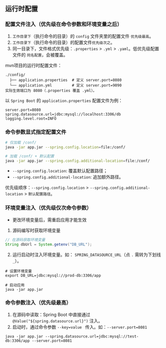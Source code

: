 ## 运行时配置​


### 配置文件注入（优先级在命令参数和环境变量之后）

1. `工作目录下`（执行命令的目录）的​ `​config` 文件夹里的配置文件​​ ​`​优先级最高​`。
2. `工作目录下`（执行命令的目录）的配置文件 ​`​优先级次之​`。
3. 同一目录下，文件格式优先级：`.properties` > `.yml` > `.yaml`。低优先级配置文件的 `同名配置`，会被覆盖。

mvn项目的运行时配置文件：

```
./config/
  ├── application.properties  # 定义 server.port=8080
  └── application.yml         # 定义 server.port=9090
​​实际生效端口为 8080​​（.properties 覆盖 .yml）。
```

以 `Spring Boot` 的 `application.properties` 配置文件为例：

```application.properties
server.port=8080
spring.datasource.url=jdbc:mysql://localhost:3306/db
logging.level.root=INFO
```


### 命令参数显式指定配置文件

```bash
# 仅加载 /conf/
java -jar app.jar --spring.config.location=file:/conf/

# 加载 /conf/ + 默认配置
java -jar app.jar --spring.config.additional-location=file:/conf/
```

- `--spring.config.location`: 覆盖默认配置路径；
- `--spring.config.additional-location`: 追加额外路径。

优先级顺序​​：`--spring.config.location` > `--spring.config.additional-location` > `默认配置路径`​​。


### 环境变量注入（优先级仅次命令参数）

- 更改环境变量后，需重启应用才能生效

1. 源码编写时获取环境变量

```java
// 在源码获取环境变量
String dbUrl = System.getenv("DB_URL");
```

2. 运行启动时注入环境变量。如： `SPRING_DATASOURCE_URL`（点 `.` 需转为下划线 `_`）。

```
# 设置环境变量
export DB_URL=jdbc:mysql://prod-db:3306/app

# 启动应用
java -jar app.jar
```

### 命令参数注入（优先级最高）

1. 在源码中读取：Spring Boot 中直接通过 `@Value("${spring.datasource.url}")`  注入。
2. 启动时，通过命令参数 `--key=value ` 传入。如：`--server.port=8081`

```
java -jar app.jar --spring.datasource.url=jdbc:mysql://test-db:3306/app --server.port=8081
```